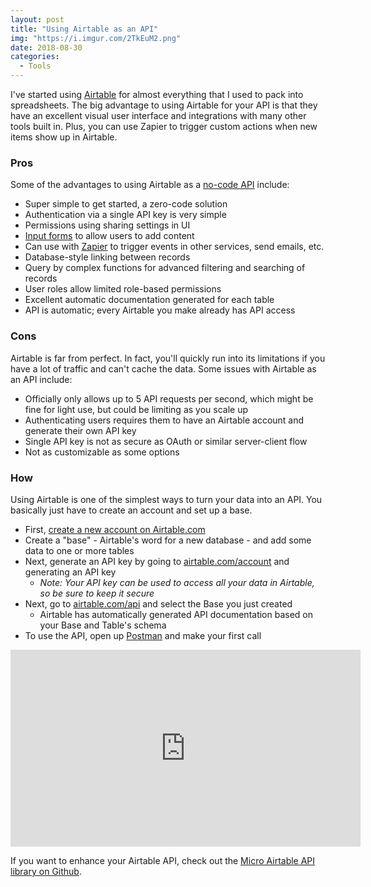 ```yaml
---
layout: post
title: "Using Airtable as an API"
img: "https://i.imgur.com/2TkEuM2.png"
date: 2018-08-30
categories:
  - Tools
---
```


I've started using [Airtable](https://airtable.com/invite/r/4EaSmQNr) for almost everything that I used to pack into spreadsheets. The big advantage to using Airtable for your API is that they have an excellent visual user interface and integrations with many other tools built in. Plus, you can use Zapier to trigger custom actions when new items show up in Airtable.

### Pros
Some of the advantages to using Airtable as a [no-code API](/posts/api-development) include:

- Super simple to get started, a zero-code solution
- Authentication via a single API key is very simple
- Permissions using sharing settings in UI
- [Input forms](/posts/google-forms-alternatives) to allow users to add content
- Can use with [Zapier](https://zapier.com/) to trigger events in other services, send emails, etc.
- Database-style linking between records
- Query by complex functions for advanced filtering and searching of records
- User roles allow limited role-based permissions
- Excellent automatic documentation generated for each table
- API is automatic; every Airtable you make already has API access

### Cons
Airtable is far from perfect. In fact, you'll quickly run into its limitations if you have a lot of traffic and can't cache the data. Some issues with Airtable as an API include:

- Officially only allows up to 5 API requests per second, which might be fine for light use, but could be limiting as you scale up
- Authenticating users requires them to have an Airtable account and generate their own API key
- Single API key is not as secure as OAuth or similar server-client flow
- Not as customizable as some options

### How 
Using Airtable is one of the simplest ways to turn your data into an API. You basically just have to create an account and set up a base.

- First, [create a new account on Airtable.com](https://airtable.com/invite/r/4EaSmQNr)
- Create a "base" - Airtable's word for a new database - and add some data to one or more tables
- Next, generate an API key by going to [airtable.com/account](https://airtable.com/account) and generating an API key
  - _Note: Your API key can be used to access all your data in Airtable, so be sure to keep it secure_ 
- Next, go to [airtable.com/api](https://airtable.com/api) and select the Base you just created
  - Airtable has automatically generated API documentation based on your Base and Table's schema
- To use the API, open up [Postman](/posts/postman-api-access) and make your first call

<iframe width="560" height="315" src="https://www.youtube.com/embed/lOSTzeRpeg4" frameborder="0" allow="accelerometer; autoplay; encrypted-media; gyroscope; picture-in-picture" allowfullscreen></iframe>

If you want to enhance your Airtable API, check out the [Micro Airtable API library on Github](https://github.com/rosszurowski/micro-airtable-api).
